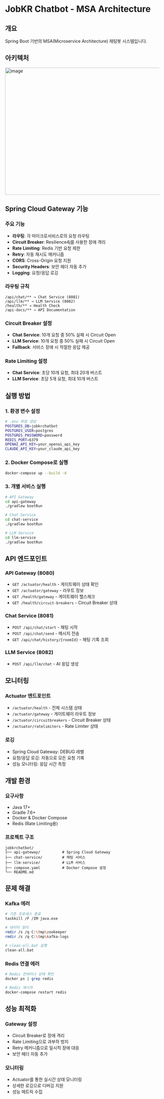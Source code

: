 # JobKR Chatbot - MSA Architecture

## 개요
Spring Boot 기반의 MSA(Microservice Architecture) 채팅봇 시스템입니다.

## 아키텍처
<img width="993" height="414" alt="image" src="https://github.com/user-attachments/assets/efa78dd0-8220-402b-b789-a9c38c8f268d" />


## Spring Cloud Gateway 기능

### 주요 기능
- **라우팅**: 각 마이크로서비스로의 요청 라우팅
- **Circuit Breaker**: Resilience4j를 사용한 장애 격리
- **Rate Limiting**: Redis 기반 요청 제한
- **Retry**: 자동 재시도 메커니즘
- **CORS**: Cross-Origin 요청 지원
- **Security Headers**: 보안 헤더 자동 추가
- **Logging**: 요청/응답 로깅

### 라우팅 규칙
```
/api/chat/** → Chat Service (8081)
/api/llm/** → LLM Service (8082)
/health/** → Health Check
/api-docs/** → API Documentation
```

### Circuit Breaker 설정
- **Chat Service**: 10개 요청 중 50% 실패 시 Circuit Open
- **LLM Service**: 10개 요청 중 50% 실패 시 Circuit Open
- **Fallback**: 서비스 장애 시 적절한 응답 제공

### Rate Limiting 설정
- **Chat Service**: 초당 10개 요청, 최대 20개 버스트
- **LLM Service**: 초당 5개 요청, 최대 10개 버스트

## 실행 방법

### 1. 환경 변수 설정
```bash
# .env 파일 생성
POSTGRES_DB=jobkrchatbot
POSTGRES_USER=postgres
POSTGRES_PASSWORD=password
REDIS_PORT=6379
OPENAI_API_KEY=your_openai_api_key
CLAUDE_API_KEY=your_claude_api_key
```

### 2. Docker Compose로 실행
```bash
docker-compose up --build -d
```

### 3. 개별 서비스 실행
```bash
# API Gateway
cd api-gateway
./gradlew bootRun

# Chat Service
cd chat-service
./gradlew bootRun

# LLM Service
cd llm-service
./gradlew bootRun
```

## API 엔드포인트

### API Gateway (8080)
- `GET /actuator/health` - 게이트웨이 상태 확인
- `GET /actuator/gateway` - 라우트 정보
- `GET /health/gateway` - 게이트웨이 헬스체크
- `GET /health/circuit-breakers` - Circuit Breaker 상태

### Chat Service (8081)
- `POST /api/chat/start` - 채팅 시작
- `POST /api/chat/send` - 메시지 전송
- `GET /api/chat/history/{roomId}` - 채팅 기록 조회

### LLM Service (8082)
- `POST /api/llm/chat` - AI 응답 생성

## 모니터링

### Actuator 엔드포인트
- `/actuator/health` - 전체 시스템 상태
- `/actuator/gateway` - 게이트웨이 라우트 정보
- `/actuator/circuitbreakers` - Circuit Breaker 상태
- `/actuator/ratelimiters` - Rate Limiter 상태

### 로깅
- Spring Cloud Gateway: DEBUG 레벨
- 요청/응답 로깅: 자동으로 모든 요청 기록
- 성능 모니터링: 응답 시간 측정

## 개발 환경

### 요구사항
- Java 17+
- Gradle 7.6+
- Docker & Docker Compose
- Redis (Rate Limiting용)

### 프로젝트 구조
```
jobkrchatbot/
├── api-gateway/          # Spring Cloud Gateway
├── chat-service/         # 채팅 서비스
├── llm-service/          # LLM 서비스
├── compose.yaml          # Docker Compose 설정
└── README.md
```

## 문제 해결

### Kafka 에러
```bash
# 기존 프로세스 종료
taskkill /F /IM java.exe

# 데이터 정리
rmdir /s /q C:\tmp\zookeeper
rmdir /s /q C:\tmp\kafka-logs

# clean-all.bat 실행
clean-all.bat
```

### Redis 연결 에러
```bash
# Redis 컨테이너 상태 확인
docker ps | grep redis

# Redis 재시작
docker-compose restart redis
```

## 성능 최적화

### Gateway 설정
- Circuit Breaker로 장애 격리
- Rate Limiting으로 과부하 방지
- Retry 메커니즘으로 일시적 장애 대응
- 보안 헤더 자동 추가

### 모니터링
- Actuator를 통한 실시간 상태 모니터링
- 상세한 로깅으로 디버깅 지원
- 성능 메트릭 수집 
